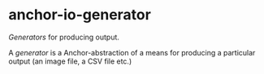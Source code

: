 # anchor-io-generator

*Generators* for producing output.

A *generator* is a Anchor-abstraction of a means for producing a particular output (an image file, a CSV file etc.)
